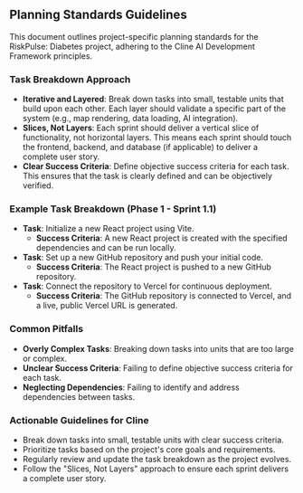 ## Planning Standards Guidelines

This document outlines project-specific planning standards for the RiskPulse: Diabetes project, adhering to the Cline AI Development Framework principles.

### Task Breakdown Approach
- **Iterative and Layered**: Break down tasks into small, testable units that build upon each other. Each layer should validate a specific part of the system (e.g., map rendering, data loading, AI integration).
- **Slices, Not Layers**: Each sprint should deliver a vertical slice of functionality, not horizontal layers. This means each sprint should touch the frontend, backend, and database (if applicable) to deliver a complete user story.
- **Clear Success Criteria**: Define objective success criteria for each task. This ensures that the task is clearly defined and can be objectively verified.

### Example Task Breakdown (Phase 1 - Sprint 1.1)
- **Task**: Initialize a new React project using Vite.
  - **Success Criteria**: A new React project is created with the specified dependencies and can be run locally.
- **Task**: Set up a new GitHub repository and push your initial code.
  - **Success Criteria**: The React project is pushed to a new GitHub repository.
- **Task**: Connect the repository to Vercel for continuous deployment.
  - **Success Criteria**: The GitHub repository is connected to Vercel, and a live, public Vercel URL is generated.

### Common Pitfalls
- **Overly Complex Tasks**: Breaking down tasks into units that are too large or complex.
- **Unclear Success Criteria**: Failing to define objective success criteria for each task.
- **Neglecting Dependencies**: Failing to identify and address dependencies between tasks.

### Actionable Guidelines for Cline
- Break down tasks into small, testable units with clear success criteria.
- Prioritize tasks based on the project's core goals and requirements.
- Regularly review and update the task breakdown as the project evolves.
- Follow the "Slices, Not Layers" approach to ensure each sprint delivers a complete user story.
